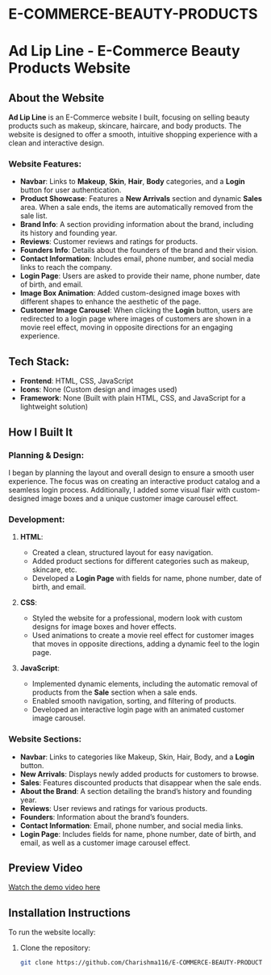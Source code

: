 # E-COMMERCE-BEAUTY-PRODUCTS
# Ad Lip Line - E-Commerce Beauty Products Website

## About the Website

**Ad Lip Line** is an E-Commerce website I built, focusing on selling beauty products such as makeup, skincare, haircare, and body products. The website is designed to offer a smooth, intuitive shopping experience with a clean and interactive design.

### Website Features:
- **Navbar**: Links to **Makeup**, **Skin**, **Hair**, **Body** categories, and a **Login** button for user authentication.
- **Product Showcase**: Features a **New Arrivals** section and dynamic **Sales** area. When a sale ends, the items are automatically removed from the sale list.
- **Brand Info**: A section providing information about the brand, including its history and founding year.
- **Reviews**: Customer reviews and ratings for products.
- **Founders Info**: Details about the founders of the brand and their vision.
- **Contact Information**: Includes email, phone number, and social media links to reach the company.
- **Login Page**: Users are asked to provide their name, phone number, date of birth, and email. 
- **Image Box Animation**: Added custom-designed image boxes with different shapes to enhance the aesthetic of the page.
- **Customer Image Carousel**: When clicking the **Login** button, users are redirected to a login page where images of customers are shown in a movie reel effect, moving in opposite directions for an engaging experience.

## Tech Stack:
- **Frontend**: HTML, CSS, JavaScript
- **Icons**: None (Custom design and images used)
- **Framework**: None (Built with plain HTML, CSS, and JavaScript for a lightweight solution)

## How I Built It

### Planning & Design:
I began by planning the layout and overall design to ensure a smooth user experience. The focus was on creating an interactive product catalog and a seamless login process. Additionally, I added some visual flair with custom-designed image boxes and a unique customer image carousel effect.

### Development:
1. **HTML**:
   - Created a clean, structured layout for easy navigation.
   - Added product sections for different categories such as makeup, skincare, etc.
   - Developed a **Login Page** with fields for name, phone number, date of birth, and email.

2. **CSS**:
   - Styled the website for a professional, modern look with custom designs for image boxes and hover effects.
   - Used animations to create a movie reel effect for customer images that moves in opposite directions, adding a dynamic feel to the login page.
   
3. **JavaScript**:
   - Implemented dynamic elements, including the automatic removal of products from the **Sale** section when a sale ends.
   - Enabled smooth navigation, sorting, and filtering of products.
   - Developed an interactive login page with an animated customer image carousel.

### Website Sections:
- **Navbar**: Links to categories like Makeup, Skin, Hair, Body, and a **Login** button.
- **New Arrivals**: Displays newly added products for customers to browse.
- **Sales**: Features discounted products that disappear when the sale ends.
- **About the Brand**: A section detailing the brand’s history and founding year.
- **Reviews**: User reviews and ratings for various products.
- **Founders**: Information about the brand’s founders.
- **Contact Information**: Email, phone number, and social media links.
- **Login Page**: Includes fields for name, phone number, date of birth, and email, as well as a customer image carousel effect.

## Preview Video

[Watch the demo video here](https://drive.google.com/file/d/1xr2mEFyZ7rgY624k8t23qFHka5tqeqN6/view?usp=sharing)


## Installation Instructions

To run the website locally:

1. Clone the repository:
   ```bash
   git clone https://github.com/Charishma116/E-COMMERCE-BEAUTY-PRODUCTS.git
